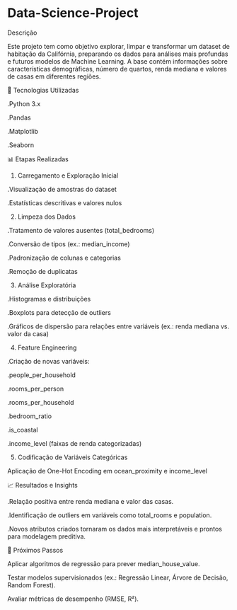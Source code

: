 # Data-Science-Project

Descrição

Este projeto tem como objetivo explorar, limpar e transformar um dataset de habitação da Califórnia, preparando os dados para análises mais profundas e futuros modelos de Machine Learning.
A base contém informações sobre características demográficas, número de quartos, renda mediana e valores de casas em diferentes regiões.

🔧 Tecnologias Utilizadas

.Python 3.x

.Pandas

.Matplotlib

.Seaborn

📊 Etapas Realizadas

1) Carregamento e Exploração Inicial

.Visualização de amostras do dataset

.Estatísticas descritivas e valores nulos

2) Limpeza dos Dados

.Tratamento de valores ausentes (total_bedrooms)

.Conversão de tipos (ex.: median_income)

.Padronização de colunas e categorias

.Remoção de duplicatas

3) Análise Exploratória

.Histogramas e distribuições

.Boxplots para detecção de outliers

.Gráficos de dispersão para relações entre variáveis
(ex.: renda mediana vs. valor da casa)

4) Feature Engineering

.Criação de novas variáveis:

.people_per_household

.rooms_per_person

.rooms_per_household

.bedroom_ratio

.is_coastal

.income_level (faixas de renda categorizadas)

5) Codificação de Variáveis Categóricas

Aplicação de One-Hot Encoding em ocean_proximity e income_level

📈 Resultados e Insights

.Relação positiva entre renda mediana e valor das casas.

.Identificação de outliers em variáveis como total_rooms e population.

.Novos atributos criados tornaram os dados mais interpretáveis e prontos para modelagem preditiva.

🚀 Próximos Passos

Aplicar algoritmos de regressão para prever median_house_value.

Testar modelos supervisionados (ex.: Regressão Linear, Árvore de Decisão, Random Forest).

Avaliar métricas de desempenho (RMSE, R²).
